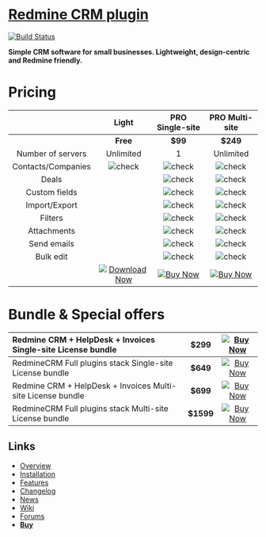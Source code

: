 [Redmine CRM plugin](https://secure.avangate.com/order/product.php?PRODS=4545039&QTY=1&AFFILIATE=63933)
===

[![Build Status](https://travis-ci.org/RCRM/redmine_contacts.svg?branch=master)](https://travis-ci.org/RCRM/redmine_contacts)

**Simple CRM software for small businesses. Lightweight, design-centric and Redmine friendly.**

Pricing
===

|                                             |                                                                             Light                                                                             |                                                                                    PRO Single-site                                                                                   |                                                                                    PRO Multi-site                                                                                    |
|:-------------------------------------------:|:-------------------------------------------------------------------------------------------------------------------------------------------------------------:|:------------------------------------------------------------------------------------------------------------------------------------------------------------------------------------:|:------------------------------------------------------------------------------------------------------------------------------------------------------------------------------------:|
|                                             |                                                                            **Free**                                                                           |                                                                                        **$99**                                                                                       |                                                                                       **$249**                                                                                       |
|              Number of servers              |                                                                           Unlimited                                                                           |                                                                                           1                                                                                          |                                                                                       Unlimited                                                                                      |
|              Contacts/Companies             |                                 ![check](https://cdn1.iconfinder.com/data/icons/Hand_Drawn_Web_Icon_Set/32/bullet_accept.png)                                 |                                             ![check](https://cdn1.iconfinder.com/data/icons/Hand_Drawn_Web_Icon_Set/32/bullet_accept.png)                                            |                                             ![check](https://cdn1.iconfinder.com/data/icons/Hand_Drawn_Web_Icon_Set/32/bullet_accept.png)                                            |
|                    Deals                    |                                                                                                                                                               |                                             ![check](https://cdn1.iconfinder.com/data/icons/Hand_Drawn_Web_Icon_Set/32/bullet_accept.png)                                            |                                             ![check](https://cdn1.iconfinder.com/data/icons/Hand_Drawn_Web_Icon_Set/32/bullet_accept.png)                                            |
|                Custom fields                |                                                                                                                                                               |                                             ![check](https://cdn1.iconfinder.com/data/icons/Hand_Drawn_Web_Icon_Set/32/bullet_accept.png)                                            |                                             ![check](https://cdn1.iconfinder.com/data/icons/Hand_Drawn_Web_Icon_Set/32/bullet_accept.png)                                            |
|                Import/Export                |                                                                                                                                                               |                                             ![check](https://cdn1.iconfinder.com/data/icons/Hand_Drawn_Web_Icon_Set/32/bullet_accept.png)                                            |                                             ![check](https://cdn1.iconfinder.com/data/icons/Hand_Drawn_Web_Icon_Set/32/bullet_accept.png)                                            |
|                   Filters                   |                                                                                                                                                               |                                             ![check](https://cdn1.iconfinder.com/data/icons/Hand_Drawn_Web_Icon_Set/32/bullet_accept.png)                                            |                                             ![check](https://cdn1.iconfinder.com/data/icons/Hand_Drawn_Web_Icon_Set/32/bullet_accept.png)                                            |
|                 Attachments                 |                                                                                                                                                               |                                             ![check](https://cdn1.iconfinder.com/data/icons/Hand_Drawn_Web_Icon_Set/32/bullet_accept.png)                                            |                                             ![check](https://cdn1.iconfinder.com/data/icons/Hand_Drawn_Web_Icon_Set/32/bullet_accept.png)                                            |
|                 Send emails                 |                                                                                                                                                               |                                             ![check](https://cdn1.iconfinder.com/data/icons/Hand_Drawn_Web_Icon_Set/32/bullet_accept.png)                                            |                                             ![check](https://cdn1.iconfinder.com/data/icons/Hand_Drawn_Web_Icon_Set/32/bullet_accept.png)                                            |
|                  Bulk edit                  |                                                                                                                                                               |                                             ![check](https://cdn1.iconfinder.com/data/icons/Hand_Drawn_Web_Icon_Set/32/bullet_accept.png)                                            |                                             ![check](https://cdn1.iconfinder.com/data/icons/Hand_Drawn_Web_Icon_Set/32/bullet_accept.png)                                            |
|                                             | [![Download Now](https://cdn1.iconfinder.com/data/icons/Hand_Drawn_Web_Icon_Set/32/arrow_down.png)](https://github.com/RCRM/redmine_contacts/releases/latest) | [![Buy Now](https://cdn1.iconfinder.com/data/icons/Hand_Drawn_Web_Icon_Set/32/basket_empty.png)](https://secure.avangate.com/order/checkout.php?PRODS=4545039&QTY=1&AFFILIATE=63933) | [![Buy Now](https://cdn1.iconfinder.com/data/icons/Hand_Drawn_Web_Icon_Set/32/basket_empty.png)](https://secure.avangate.com/order/checkout.php?PRODS=4579164&QTY=1&AFFILIATE=63933) |

Bundle & Special offers
===

| Redmine CRM + HelpDesk + Invoices Single-site License bundle |  **$299** | [![Buy Now](https://cdn1.iconfinder.com/data/icons/Hand_Drawn_Web_Icon_Set/32/basket_empty.png)](https://secure.avangate.com/order/checkout.php?PRODS=4609671&QTY=1&AFFILIATE=63933) |
|:-------------------------------------------------------------|:---------:|:------------------------------------------------------------------------------------------------------------------------------------------------------------------------------------:|
|   RedmineCRM Full plugins stack Single-site License bundle   |  **$649** | [![Buy Now](https://cdn1.iconfinder.com/data/icons/Hand_Drawn_Web_Icon_Set/32/basket_empty.png)](https://secure.avangate.com/order/checkout.php?PRODS=4614499&QTY=1&AFFILIATE=63933) |
|  Redmine CRM + HelpDesk + Invoices Multi-site License bundle |  **$699** | [![Buy Now](https://cdn1.iconfinder.com/data/icons/Hand_Drawn_Web_Icon_Set/32/basket_empty.png)](https://secure.avangate.com/order/checkout.php?PRODS=4579163&QTY=1&AFFILIATE=63933) |
|    RedmineCRM Full plugins stack Multi-site License bundle   | **$1599** | [![Buy Now](https://cdn1.iconfinder.com/data/icons/Hand_Drawn_Web_Icon_Set/32/basket_empty.png)](https://secure.avangate.com/order/checkout.php?PRODS=4614500&QTY=1&AFFILIATE=63933) |

Links
---

* [Overview](http://redminecrm.com/projects/crm/pages/1)
* [Installation](http://redminecrm.com/projects/crm/pages/2)
* [Features](http://redminecrm.com/projects/crm/pages/3)
* [Changelog](http://redminecrm.com/projects/crm/pages/4)
* [News](http://redminecrm.com/projects/crm/news)
* [Wiki](http://redminecrm.com/projects/crm/wiki)
* [Forums](http://redminecrm.com/projects/crm/boards)
* [**Buy**](https://secure.avangate.com/order/checkout.php?PRODS=4545039&QTY=1&AFFILIATE=63933)
